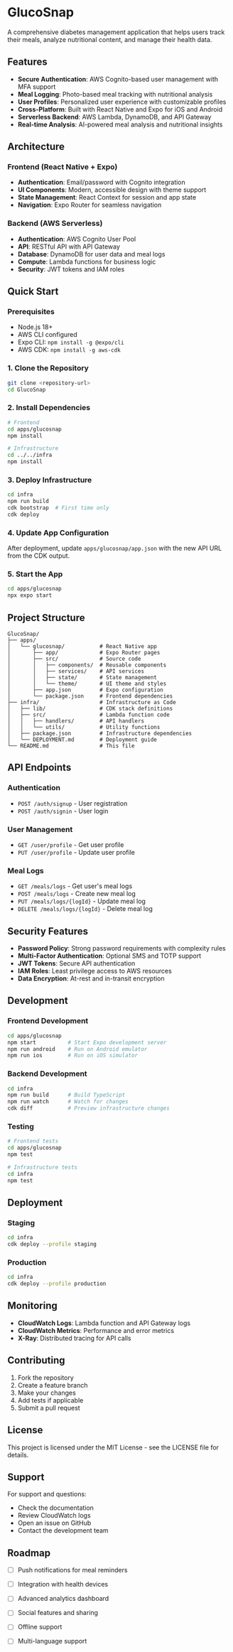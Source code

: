 # GlucoSnap

A comprehensive diabetes management application that helps users track their meals, analyze nutritional content, and manage their health data.

## Features

- **Secure Authentication**: AWS Cognito-based user management with MFA support
- **Meal Logging**: Photo-based meal tracking with nutritional analysis
- **User Profiles**: Personalized user experience with customizable profiles
- **Cross-Platform**: Built with React Native and Expo for iOS and Android
- **Serverless Backend**: AWS Lambda, DynamoDB, and API Gateway
- **Real-time Analysis**: AI-powered meal analysis and nutritional insights

## Architecture

### Frontend (React Native + Expo)
- **Authentication**: Email/password with Cognito integration
- **UI Components**: Modern, accessible design with theme support
- **State Management**: React Context for session and app state
- **Navigation**: Expo Router for seamless navigation

### Backend (AWS Serverless)
- **Authentication**: AWS Cognito User Pool
- **API**: RESTful API with API Gateway
- **Database**: DynamoDB for user data and meal logs
- **Compute**: Lambda functions for business logic
- **Security**: JWT tokens and IAM roles

## Quick Start

### Prerequisites
- Node.js 18+
- AWS CLI configured
- Expo CLI: `npm install -g @expo/cli`
- AWS CDK: `npm install -g aws-cdk`

### 1. Clone the Repository
```bash
git clone <repository-url>
cd GlucoSnap
```

### 2. Install Dependencies
```bash
# Frontend
cd apps/glucosnap
npm install

# Infrastructure
cd ../../infra
npm install
```

### 3. Deploy Infrastructure
```bash
cd infra
npm run build
cdk bootstrap  # First time only
cdk deploy
```

### 4. Update App Configuration
After deployment, update `apps/glucosnap/app.json` with the new API URL from the CDK output.

### 5. Start the App
```bash
cd apps/glucosnap
npx expo start
```

## Project Structure

```
GlucoSnap/
├── apps/
│   └── glucosnap/           # React Native app
│       ├── app/             # Expo Router pages
│       ├── src/             # Source code
│       │   ├── components/  # Reusable components
│       │   ├── services/    # API services
│       │   ├── state/       # State management
│       │   └── theme/       # UI theme and styles
│       ├── app.json         # Expo configuration
│       └── package.json     # Frontend dependencies
├── infra/                   # Infrastructure as Code
│   ├── lib/                 # CDK stack definitions
│   ├── src/                 # Lambda function code
│   │   ├── handlers/        # API handlers
│   │   └── utils/           # Utility functions
│   ├── package.json         # Infrastructure dependencies
│   └── DEPLOYMENT.md        # Deployment guide
└── README.md                # This file
```

## API Endpoints

### Authentication
- `POST /auth/signup` - User registration
- `POST /auth/signin` - User login

### User Management
- `GET /user/profile` - Get user profile
- `PUT /user/profile` - Update user profile

### Meal Logs
- `GET /meals/logs` - Get user's meal logs
- `POST /meals/logs` - Create new meal log
- `PUT /meals/logs/{logId}` - Update meal log
- `DELETE /meals/logs/{logId}` - Delete meal log

## Security Features

- **Password Policy**: Strong password requirements with complexity rules
- **Multi-Factor Authentication**: Optional SMS and TOTP support
- **JWT Tokens**: Secure API authentication
- **IAM Roles**: Least privilege access to AWS resources
- **Data Encryption**: At-rest and in-transit encryption

## Development

### Frontend Development
```bash
cd apps/glucosnap
npm start          # Start Expo development server
npm run android    # Run on Android emulator
npm run ios        # Run on iOS simulator
```

### Backend Development
```bash
cd infra
npm run build      # Build TypeScript
npm run watch      # Watch for changes
cdk diff           # Preview infrastructure changes
```

### Testing
```bash
# Frontend tests
cd apps/glucosnap
npm test

# Infrastructure tests
cd infra
npm test
```

## Deployment

### Staging
```bash
cd infra
cdk deploy --profile staging
```

### Production
```bash
cd infra
cdk deploy --profile production
```

## Monitoring

- **CloudWatch Logs**: Lambda function and API Gateway logs
- **CloudWatch Metrics**: Performance and error metrics
- **X-Ray**: Distributed tracing for API calls

## Contributing

1. Fork the repository
2. Create a feature branch
3. Make your changes
4. Add tests if applicable
5. Submit a pull request

## License

This project is licensed under the MIT License - see the LICENSE file for details.

## Support

For support and questions:
- Check the documentation
- Review CloudWatch logs
- Open an issue on GitHub
- Contact the development team

## Roadmap

- [ ] Push notifications for meal reminders
- [ ] Integration with health devices
- [ ] Advanced analytics dashboard
- [ ] Social features and sharing
- [ ] Offline support
- [ ] Multi-language support

